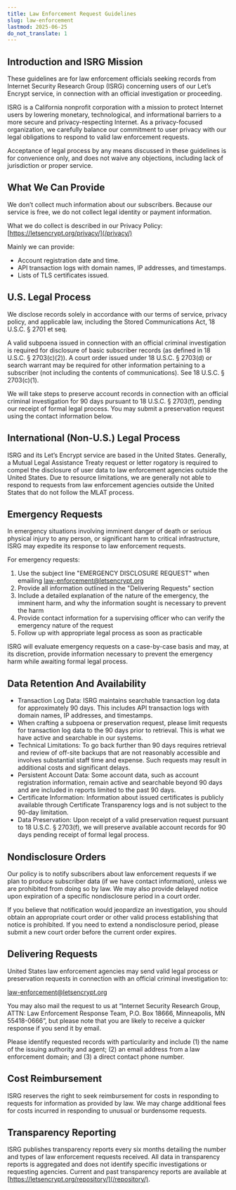 ```yaml
---
title: Law Enforcement Request Guidelines
slug: law-enforcement
lastmod: 2025-06-25
do_not_translate: 1
---
```


## Introduction and ISRG Mission

These guidelines are for law enforcement officials seeking records from Internet Security Research Group (ISRG) concerning users of our Let’s Encrypt service, in connection with an official investigation or proceeding.

ISRG is a California nonprofit corporation with a mission to protect Internet users by lowering monetary, technological, and informational barriers to a more secure and privacy-respecting Internet. As a privacy-focused organization, we carefully balance our commitment to user privacy with our legal obligations to respond to valid law enforcement requests.

Acceptance of legal process by any means discussed in these guidelines is for convenience only, and does not waive any objections, including lack of jurisdiction or proper service. 

## What We Can Provide

We don’t collect much information about our subscribers. Because our service is free, we do not collect legal identity or payment information.

What we do collect is described in our Privacy Policy: [https://letsencrypt.org/privacy/](/privacy/)

Mainly we can provide:

* Account registration date and time.
* API transaction logs with domain names, IP addresses, and timestamps.
* Lists of TLS certificates issued.

## U.S. Legal Process

We disclose records solely in accordance with our terms of service, privacy policy, and applicable law, including the Stored Communications Act, 18 U.S.C. § 2701 et seq.

A valid subpoena issued in connection with an official criminal investigation is required for disclosure of basic subscriber records (as defined in 18 U.S.C. § 2703(c)(2)). A court order issued under 18 U.S.C. § 2703(d) or search warrant may be required for other information pertaining to a subscriber (not including the contents of communications). See 18 U.S.C. § 2703(c)(1).

We will take steps to preserve account records in connection with an official criminal investigation for 90 days pursuant to 18 U.S.C. § 2703(f), pending our receipt of formal legal process. You may submit a preservation request using the contact information below.

## International (Non-U.S.) Legal Process

ISRG and its Let’s Encrypt service are based in the United States. Generally, a Mutual Legal Assistance Treaty request or letter rogatory is required to compel the disclosure of user data to law enforcement agencies outside the United States. Due to resource limitations, we are generally not able to respond to requests from law enforcement agencies outside the United States that do not follow the MLAT process.

## Emergency Requests

In emergency situations involving imminent danger of death or serious physical injury to any person, or significant harm to critical infrastructure, ISRG may expedite its response to law enforcement requests.

For emergency requests:

1. Use the subject line "EMERGENCY DISCLOSURE REQUEST" when emailing law-enforcement@letsencrypt.org
2. Provide all information outlined in the "Delivering Requests" section
3. Include a detailed explanation of the nature of the emergency, the imminent harm, and why the information sought is necessary to prevent the harm
4. Provide contact information for a supervising officer who can verify the emergency nature of the request
5. Follow up with appropriate legal process as soon as practicable

ISRG will evaluate emergency requests on a case-by-case basis and may, at its discretion, provide information necessary to prevent the emergency harm while awaiting formal legal process.

## Data Retention And Availability

* Transaction Log Data: ISRG maintains searchable transaction log data for approximately 90 days. This includes API transaction logs with domain names, IP addresses, and timestamps.
* When crafting a subpoena or preservation request, please limit requests for transaction log data to the 90 days prior to retrieval. This is what we have active and searchable in our systems.
* Technical Limitations: To go back further than 90 days requires retrieval and review of off-site backups that are not reasonably accessible and involves substantial staff time and expense. Such requests may result in additional costs and significant delays.
* Persistent Account Data: Some account data, such as account registration information, remain active and searchable beyond 90 days and are included in reports limited to the past 90 days.
* Certificate Information: Information about issued certificates is publicly available through Certificate Transparency logs and is not subject to the 90-day limitation.
* Data Preservation: Upon receipt of a valid preservation request pursuant to 18 U.S.C. § 2703(f), we will preserve available account records for 90 days pending receipt of formal legal process.

## Nondisclosure Orders

Our policy is to notify subscribers about law enforcement requests if we plan to produce subscriber data (if we have contact information), unless we are prohibited from doing so by law. We may also provide delayed notice upon expiration of a specific nondisclosure period in a court order.

If you believe that notification would jeopardize an investigation, you should obtain an appropriate court order or other valid process establishing that notice is prohibited. If you need to extend a nondisclosure period, please submit a new court order before the current order expires.

## Delivering Requests

United States law enforcement agencies may send valid legal process or preservation requests in connection with an official criminal investigation to:

[law-enforcement@letsencrypt.org](mailto:law-enforcement@letsencrypt.org)

You may also mail the request to us at “Internet Security Research Group, ATTN: Law Enforcement Response Team, P.O. Box 18666, Minneapolis, MN 55418-0666”, but please note that you are likely to receive a quicker response if you send it by email.

Please identify requested records with particularity and include (1) the name of the issuing authority and agent; (2) an email address from a law enforcement domain; and (3) a direct contact phone number.

## Cost Reimbursement

ISRG reserves the right to seek reimbursement for costs in responding to requests for information as provided by law. We may charge additional fees for costs incurred in responding to unusual or burdensome requests.

## Transparency Reporting

ISRG publishes transparency reports every six months detailing the number and types of law enforcement requests received. All data in transparency reports is aggregated and does not identify specific investigations or requesting agencies. Current and past transparency reports are available at [https://letsencrypt.org/repository/](/repository/).
